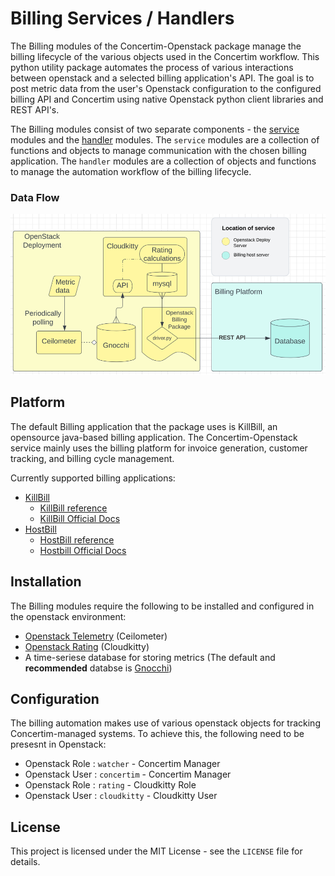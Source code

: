 # Billing Services / Handlers

The Billing modules of the Concertim-Openstack package manage the billing lifecycle of the various objects used in the Concertim workflow. This python utility package automates the process of various interactions between openstack and a selected billing application's API. The goal is to post metric data from the user's Openstack configuration to the configured billing API and Concertim using native Openstack python client libraries and REST API's.

The Billing modules consist of two separate components - the [service](/con_opstk/billing) modules and the [handler](/con_opstk/data_handler/billing_handler) modules. The `service` modules are a collection of functions and objects to manage communication with the chosen billing application. The `handler` modules are a collection of objects and functions to manage the automation workflow of the billing lifecycle. 

### Data Flow

![Data Flow Diagram](/docs/images/billing-api-data-flow.png?raw=true "Data Flow Diagram")

## Platform

The default Billing application that the package uses is KillBill, an opensource java-based billing application. The Concertim-Openstack service mainly uses the billing platform for invoice generation, customer tracking, and billing cycle management.

Currently supported billing applications:

- [KillBill](https://killbill.io/)
    - [KillBill reference](/docs/killbill_ref.md)
    - [KillBill Official Docs](https://docs.killbill.io/latest/)
- [HostBill](https://hostbillapp.com/)
    - [HostBill reference](/docs/hostbill_ref.md)
    - [Hostbill Official Docs](https://hostbill.atlassian.net/wiki/spaces/DOCS/overview)

## Installation

The Billing modules require the following to be installed and configured in the openstack environment:

- [Openstack Telemetry](https://docs.openstack.org/ceilometer/yoga/) (Ceilometer)
- [Openstack Rating](https://docs.openstack.org/cloudkitty/yoga/) (Cloudkitty)
- A time-seriese database for storing metrics (The default and **recommended** databse is [Gnocchi](https://gnocchi.osci.io/))

## Configuration

The billing automation makes use of various openstack objects for tracking Concertim-managed systems. To achieve this, the following need to be presesnt in Openstack:

- Openstack Role : `watcher` - Concertim Manager
- Openstack User : `concertim` - Concertim Manager
- Openstack Role : `rating` - Cloudkitty Role
- Openstack User : `cloudkitty` - Cloudkitty User

## License

This project is licensed under the MIT License - see the `LICENSE` file for details.
